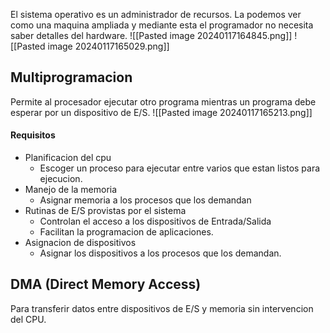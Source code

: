 El sistema operativo es un administrador de recursos. La podemos ver como una maquina ampliada y mediante esta el programador no necesita saber detalles del hardware.
![[Pasted image 20240117164845.png]]
![[Pasted image 20240117165029.png]]
## Multiprogramacion
Permite al procesador ejecutar otro programa mientras un programa debe esperar por un dispositivo de E/S.
![[Pasted image 20240117165213.png]]
#### Requisitos
- Planificacion del cpu
	- Escoger un proceso para ejecutar entre varios que estan listos para ejecucion.
- Manejo de la memoria
	- Asignar memoria a los procesos que los demandan
- Rutinas de E/S provistas por el sistema
	- Controlan el acceso a los dispositivos de Entrada/Salida
	- Facilitan la programacion de aplicaciones.
- Asignacion de dispositivos
	- Asignar los dispositivos a los procesos que los demandan.




## DMA (Direct Memory Access)
Para transferir datos entre dispositivos de E/S y memoria sin intervencion del CPU.